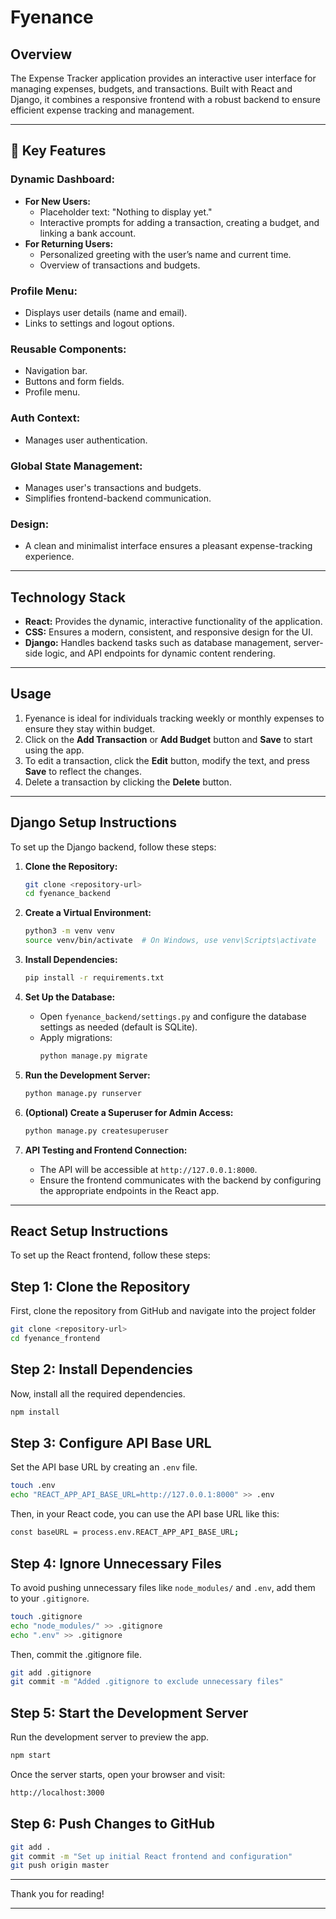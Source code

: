 # Fyenance

## Overview
The Expense Tracker application provides an interactive user interface for managing expenses, budgets, and transactions. Built with React and Django, it combines a responsive frontend with a robust backend to ensure efficient expense tracking and management.

---

## 🚩 Key Features

### Dynamic Dashboard:
- **For New Users:**
  - Placeholder text: "Nothing to display yet."
  - Interactive prompts for adding a transaction, creating a budget, and linking a bank account.
- **For Returning Users:**
  - Personalized greeting with the user’s name and current time.
  - Overview of transactions and budgets.

### Profile Menu:
- Displays user details (name and email).
- Links to settings and logout options.

### Reusable Components:
- Navigation bar.
- Buttons and form fields.
- Profile menu.

### Auth Context:
- Manages user authentication.

### Global State Management:
- Manages user's transactions and budgets.
- Simplifies frontend-backend communication.

### Design:
- A clean and minimalist interface ensures a pleasant expense-tracking experience.

---

## Technology Stack
- **React:** Provides the dynamic, interactive functionality of the application.
- **CSS:** Ensures a modern, consistent, and responsive design for the UI.
- **Django:** Handles backend tasks such as database management, server-side logic, and API endpoints for dynamic content rendering.

---

## Usage
1. Fyenance is ideal for individuals tracking weekly or monthly expenses to ensure they stay within budget.
2. Click on the **Add Transaction** or **Add Budget** button and **Save** to start using the app.
3. To edit a transaction, click the **Edit** button, modify the text, and press **Save** to reflect the changes.
4. Delete a transaction by clicking the **Delete** button.

---

## Django Setup Instructions
To set up the Django backend, follow these steps:

1. **Clone the Repository:**
   ```bash
   git clone <repository-url>
   cd fyenance_backend
   ```

2. **Create a Virtual Environment:**
   ```bash
   python3 -m venv venv
   source venv/bin/activate  # On Windows, use venv\Scripts\activate
   ```

3. **Install Dependencies:**
   ```bash
   pip install -r requirements.txt
   ```

4. **Set Up the Database:**
   - Open `fyenance_backend/settings.py` and configure the database settings as needed (default is SQLite).
   - Apply migrations:
     ```bash
     python manage.py migrate
     ```

5. **Run the Development Server:**
   ```bash
   python manage.py runserver
   ```

6. **(Optional) Create a Superuser for Admin Access:**
   ```bash
   python manage.py createsuperuser
   ```

7. **API Testing and Frontend Connection:**
   - The API will be accessible at `http://127.0.0.1:8000`.
   - Ensure the frontend communicates with the backend by configuring the appropriate endpoints in the React app.

---

## React Setup Instructions
To set up the React frontend, follow these steps:
   
## Step 1: Clone the Repository
First, clone the repository from GitHub and navigate into the project folder
```bash
git clone <repository-url>
cd fyenance_frontend
```

## Step 2: Install Dependencies
Now, install all the required dependencies.
```bash
npm install
```

## Step 3: Configure API Base URL
Set the API base URL by creating an `.env` file.
```bash
touch .env
echo "REACT_APP_API_BASE_URL=http://127.0.0.1:8000" >> .env
```
Then, in your React code, you can use the API base URL like this:
```bash
const baseURL = process.env.REACT_APP_API_BASE_URL;
```

## Step 4: Ignore Unnecessary Files
To avoid pushing unnecessary files like `node_modules/` and `.env`, add them to your `.gitignore`.
```bash
touch .gitignore
echo "node_modules/" >> .gitignore
echo ".env" >> .gitignore
```
Then, commit the .gitignore file.
```bash
git add .gitignore
git commit -m "Added .gitignore to exclude unnecessary files"
```

## Step 5: Start the Development Server
Run the development server to preview the app.
```bash
npm start
```
Once the server starts, open your browser and visit:
```bash
http://localhost:3000
```

## Step 6: Push Changes to GitHub
```bash
git add .
git commit -m "Set up initial React frontend and configuration"
git push origin master
```

******************************
Thank you for reading!
******************************
